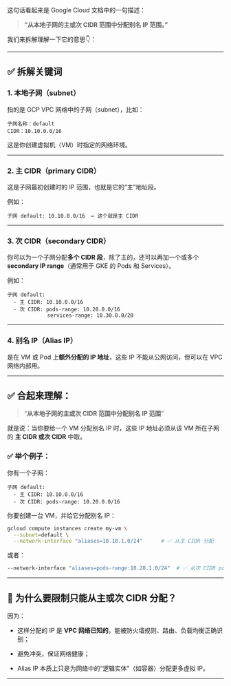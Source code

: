 这句话看起来是 Google Cloud 文档中的一句描述：

> **“从本地子网的主或次 CIDR 范围中分配别名 IP 范围。”**

我们来拆解理解一下它的意思👇：

---

## ✅ 拆解关键词

### 1. **本地子网（subnet）**

指的是 GCP VPC 网络中的子网（subnet），比如：

```text
子网名称：default
CIDR：10.10.0.0/16
```

这是你创建虚拟机（VM）时指定的网络环境。

---

### 2. **主 CIDR（primary CIDR）**

这是子网最初创建时的 IP 范围，也就是它的“主”地址段。

例如：

```text
子网 default: 10.10.0.0/16  ← 这个就是主 CIDR
```

---

### 3. **次 CIDR（secondary CIDR）**

你可以为一个子网分配**多个 CIDR 段**，除了主的，还可以再加一个或多个 **secondary IP range**（通常用于 GKE 的 Pods 和 Services）。

例如：

```text
子网 default:
  - 主 CIDR: 10.10.0.0/16
  - 次 CIDR: pods-range: 10.20.0.0/16
             services-range: 10.30.0.0/20
```

---

### 4. **别名 IP（Alias IP）**

是在 VM 或 Pod 上**额外分配的 IP 地址**，这些 IP 不能从公网访问，但可以在 VPC 网络内部用。

---

## ✅ 合起来理解：

> “**从本地子网的主或次 CIDR 范围中分配别名 IP 范围**”

就是说：当你要给一个 VM 分配别名 IP 时，这些 IP 地址必须从该 VM 所在子网的 **主 CIDR 或次 CIDR** 中取。

### ✅ 举个例子：

你有一个子网：

```text
子网 default:
  - 主 CIDR: 10.10.0.0/16
  - 次 CIDR: pods-range: 10.20.0.0/16
```

你要创建一台 VM，并给它分配别名 IP：

```bash
gcloud compute instances create my-vm \
  --subnet=default \
  --network-interface "aliases=10.10.1.0/24"      # ✅ 从主 CIDR 分配
```

或者：

```bash
--network-interface "aliases=pods-range:10.20.1.0/24"  # ✅ 从次 CIDR pods-range 分配
```

---

## 🔑 为什么要限制只能从主或次 CIDR 分配？

因为：

- 这样分配的 IP 是 **VPC 网络已知的**，能被防火墙规则、路由、负载均衡正确识别；
    
- 避免冲突，保证网络健康；
    
- Alias IP 本质上只是为网络中的“逻辑实体”（如容器）分配更多虚拟 IP。
    

---

